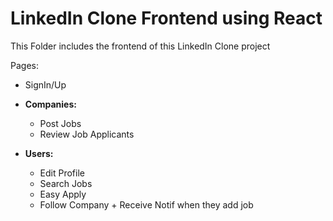 # LinkedIn Clone Frontend using React

This Folder includes the frontend of this LinkedIn Clone project

Pages:

- SignIn/Up

- <b>Companies:</b>

  - Post Jobs
  - Review Job Applicants

- <b>Users:</b>
  - Edit Profile
  - Search Jobs
  - Easy Apply
  - Follow Company + Receive Notif when they add job
